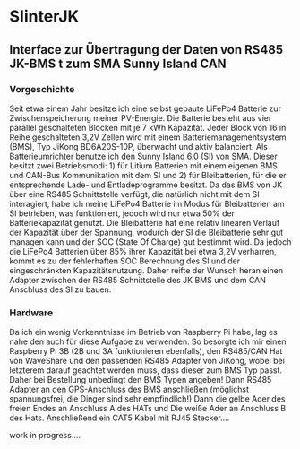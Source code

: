 # SIinterJK
## Interface zur Übertragung der Daten von RS485 JK-BMS t zum SMA Sunny Island CAN
### Vorgeschichte
Seit etwa einem Jahr besitze ich eine selbst gebaute LiFePo4 Batterie zur Zwischenspeicherung meiner PV-Energie. Die Batterie besteht aus vier parallel geschalteten Blöcken mit je 7 kWh Kapazität. Jeder Block von 16 in Reihe geschalteten 3,2V Zellen wird mit einem Batteriemanagementsystem (BMS), Typ JiKong BD6A20S-10P, überwacht und aktiv balanciert.
Als Batterieumrichter benutze ich den Sunny Island 6.0 (SI) von SMA. Dieser besitzt zwei Betriebsmodi: 1) für Litium Batterien mit einem eigenen BMS und CAN-Bus Kommunikation mit dem SI und 2) für Bleibatterien, für die er entsprechende Lade- und Entladeprogramme besitzt.
Da das BMS von JK über eine RS485 Schnittstelle verfügt, die natürlich nicht mit dem SI interagiert, habe ich meine LiFePo4 Batterie im Modus für Bleibatterien am SI betrieben, was funktioniert, jedoch wird nur etwa 50% der Batteriekapazität genutzt. Die Bleibatterie hat eine relativ linearen Verlauf der Kapazität über der Spannung, wodurch der SI die Bleibatterie sehr gut managen kann und der SOC (State Of Charge) gut bestimmt wird. Da jedoch die LiFePo4 Batterien über 85% ihrer Kapazität bei etwa 3,2V verharren, kommt es zu der fehlerhaften SOC Berechnung des SI und der eingeschränkten Kapazitätsnutzung.
Daher reifte der Wunsch heran einen Adapter zwischen der RS485 Schnittstelle des JK BMS und dem CAN Anschluss des SI zu bauen.
### Hardware
Da ich ein wenig Vorkenntnisse im Betrieb von Raspberry Pi habe, lag es nahe den auch für diese Aufgabe zu verwenden. So besorgte ich mir einen Raspberry Pi 3B (2B und 3A funktionieren ebenfalls), den RS485/CAN Hat von WaveShare und den passenden RS485 Adapter von JiKong, wobei bei letzterem darauf geachtet werden muss, dass dieser zum BMS Typ passt. Daher bei Bestellung unbedingt den BMS Typen angeben!
Dann RS485 Adapter an den GPS-Anschluss des BMS anschließen (möglichst spannungsfrei, die Dinger sind sehr empfindlich!) Dann die gelbe Ader des freien Endes an Anschluss A des HATs und Die weiße Ader an Anschluss B des Hats.
Anschließend ein CAT5 Kabel mit RJ45 Stecker....



work in progress....
